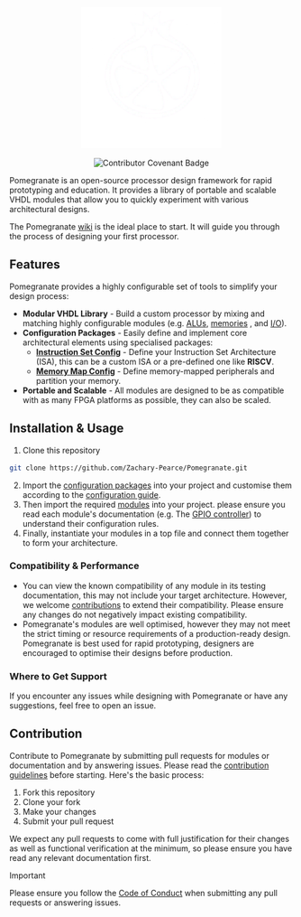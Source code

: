 <p align="center">
    <picture>
        <source media="(prefers-color-scheme: light)" srcset="images/logo/pomeg-dark.png" width="250px"/>
        <source media="(prefers-color-scheme: dark)" srcset="images/logo/pomeg-white.png" width="250px"/>
        <img src="images/logo/pomeg-white.png"  style="display: block; width:250px; height:auto;">
    </picture>
    <br>
    <img src="https://img.shields.io/badge/Contributor%20Covenant-2.1-4baaaa.svg" alt="Contributor Covenant Badge">
</p>

Pomegranate is an open-source processor design framework for rapid prototyping and education. It provides a library of portable and scalable VHDL modules that allow you to quickly experiment with various architectural designs.

The Pomegranate [wiki](https://github.com/Zachary-Pearce/Pomegranate/wiki) is the ideal place to start. It will guide you through the process of designing your first processor.

## Features
Pomegranate provides a highly configurable set of tools to simplify your design process:
* **Modular VHDL Library** - Build a custom processor by mixing and matching highly configurable modules (e.g. [ALUs](/src/ALU/), [memories](/src/Memory/) , and [I/O](/src/IO/GPIO%20Controller/)).
* **Configuration Packages** - Easily define and implement core architectural elements using specialised packages:
    * **[Instruction Set Config](/config/pomegranate_inst_conf.vhd)** - Define your Instruction Set Architecture (ISA), this can be a custom ISA or a pre-defined one like **RISCV**.
    * **[Memory Map Config](/config/pomegranate_memory_map_conf.vhd)** - Define memory-mapped peripherals and partition your memory.
* **Portable and Scalable** - All modules are designed to be as compatible with as many FPGA platforms as possible, they can also be scaled.

## Installation & Usage
1. Clone this repository

```bash
git clone https://github.com/Zachary-Pearce/Pomegranate.git
```

2. Import the [configuration packages](/config/) into your project and customise them according to the [configuration guide](https://github.com/Zachary-Pearce/Pomegranate/wiki/Configuring-Pomegranate).
3. Then import the required [modules](/src/) into your project. please ensure you read each module's documentation (e.g. The [GPIO controller](/src/IO/GPIO%20Controller/)) to understand their configuration rules.
4. Finally, instantiate your modules in a top file and connect them together to form your architecture.

### Compatibility & Performance
* You can view the known compatibility of any module in its testing documentation, this may not include your target architecture. However, we welcome [contributions](#contribution) to extend their compatibility. Please ensure any changes do not negatively impact existing compatibility.
* Pomegranate's modules are well optimised, however they may not meet the strict timing or resource requirements of a production-ready design. Pomegranate is best used for rapid prototyping, designers are encouraged to optimise their designs before production.

### Where to Get Support
If you encounter any issues while designing with Pomegranate or have any suggestions, feel free to open an issue.

## Contribution
Contribute to Pomegranate by submitting pull requests for modules or documentation and by answering issues. Please read the [contribution guidelines](/.github/CONTRIBUTING.md) before starting. Here's the basic process:

1. Fork this repository
2. Clone your fork
3. Make your changes
4. Submit your pull request

We expect any pull requests to come with full justification for their changes as well as functional verification at the minimum, so please ensure you have read any relevant documentation first.

> [!IMPORTANT]
> Please ensure you follow the [Code of Conduct](/.github/CODE_OF_CONDUCT.md) when submitting any pull requests or answering issues.
